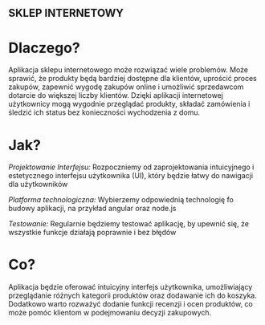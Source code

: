 ## **SKLEP INTERNETOWY**

# Dlaczego?
Aplikacja sklepu internetowego może rozwiązać wiele problemów. Może sprawić, że produkty będą bardziej dostępne dla klientów, uprościć proces zakupów, zapewnić wygodę zakupów online i umożliwić sprzedawcom dotarcie do większej liczby klientów. Dzięki aplikacji internetowej użytkownicy mogą wygodnie przeglądać produkty, składać zamówienia i śledzić ich status bez konieczności wychodzenia z domu.

# Jak?
*Projektowanie Interfejsu:*
Rozpoczniemy od zaprojektowania intuicyjnego i estetycznego interfejsu użytkownika (UI), który będzie łatwy do nawigacji dla użytkowników

*Platforma technologiczna:*
Wybierzemy odpowiednią technologię fo budowy aplikacji, na przykład angular oraz node.js

*Testowanie:*
Regularnie będziemy testować aplikację, by upewnić się, że wszystkie funkcje działają poprawnie i bez błędów

# Co?
Aplikacja będzie oferować intuicyjny interfejs użytkownika, umożliwiający przeglądanie różnych kategorii produktów oraz dodawanie ich do koszyka. Dodatkowo warto rozważyć dodanie funkcji recenzji i ocen produktów, co może pomóc klientom w podejmowaniu decyzji zakupowych.
